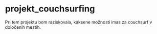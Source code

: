 # projekt_couchsurfing

Pri tem projektu bom raziskovala, kaksene možnosti imas za couchsurf v določenih mestih.
